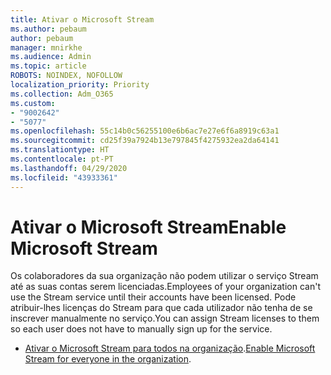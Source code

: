 ```yaml
---
title: Ativar o Microsoft Stream
ms.author: pebaum
author: pebaum
manager: mnirkhe
ms.audience: Admin
ms.topic: article
ROBOTS: NOINDEX, NOFOLLOW
localization_priority: Priority
ms.collection: Adm_O365
ms.custom:
- "9002642"
- "5077"
ms.openlocfilehash: 55c14b0c56255100e6b6ac7e27e6f6a8919c63a1
ms.sourcegitcommit: cd25f39a7924b13e797845f4275932ea2da64141
ms.translationtype: HT
ms.contentlocale: pt-PT
ms.lasthandoff: 04/29/2020
ms.locfileid: "43933361"
---
```

# <a name="enable-microsoft-stream"></a><span data-ttu-id="ece88-102">Ativar o Microsoft Stream</span><span class="sxs-lookup"><span data-stu-id="ece88-102">Enable Microsoft Stream</span></span>

<span data-ttu-id="ece88-103">Os colaboradores da sua organização não podem utilizar o serviço Stream até as suas contas serem licenciadas.</span><span class="sxs-lookup"><span data-stu-id="ece88-103">Employees of your organization can't use the Stream service until their accounts have been licensed.</span></span> <span data-ttu-id="ece88-104">Pode atribuir-lhes licenças do Stream para que cada utilizador não tenha de se inscrever manualmente no serviço.</span><span class="sxs-lookup"><span data-stu-id="ece88-104">You can assign Stream licenses to them so each user does not have to manually sign up for the service.</span></span>

- <span data-ttu-id="ece88-105">[Ativar o Microsoft Stream para todos na organização](https://docs.microsoft.com/stream/assign-user-licenses).</span><span class="sxs-lookup"><span data-stu-id="ece88-105">[Enable Microsoft Stream for everyone in the organization](https://docs.microsoft.com/stream/assign-user-licenses).</span></span>
